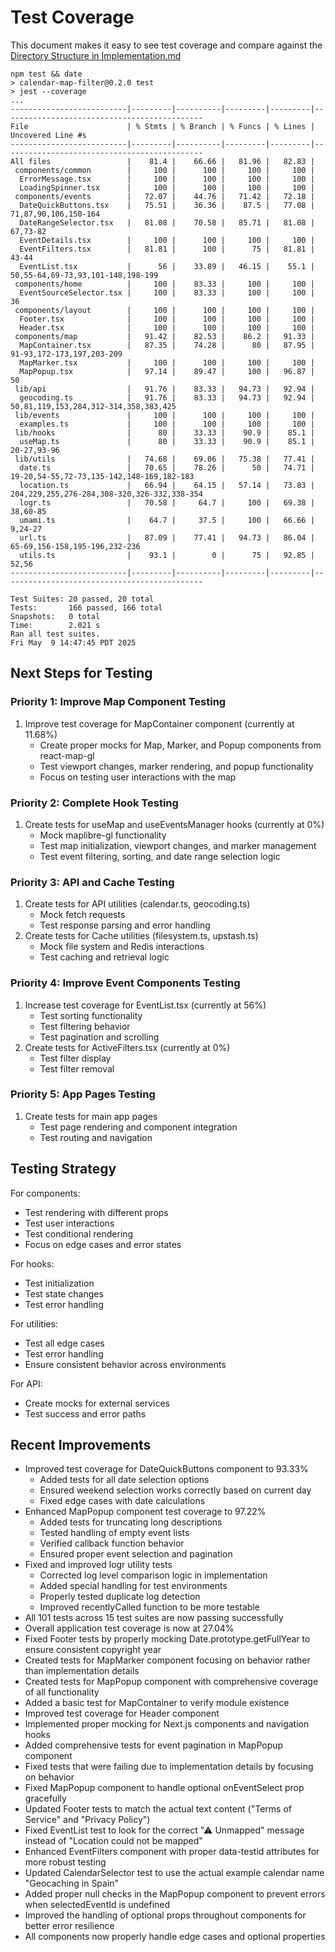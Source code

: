 # Test Coverage

This document makes it easy to see test coverage and compare against the [Directory Structure in Implementation.md](Implementation.md#directory-structure)

```
npm test && date
> calendar-map-filter@0.2.0 test
> jest --coverage
...
--------------------------|---------|----------|---------|---------|---------------------------------------------
File                      | % Stmts | % Branch | % Funcs | % Lines | Uncovered Line #s
--------------------------|---------|----------|---------|---------|---------------------------------------------
All files                 |    81.4 |    66.66 |   81.96 |   82.83 |
 components/common        |     100 |      100 |     100 |     100 |
  ErrorMessage.tsx        |     100 |      100 |     100 |     100 |
  LoadingSpinner.tsx      |     100 |      100 |     100 |     100 |
 components/events        |   72.07 |    44.76 |   71.42 |   72.18 |
  DateQuickButtons.tsx    |   75.51 |    36.36 |    87.5 |   77.08 | 71,87,90,106,150-164
  DateRangeSelector.tsx   |   81.08 |    70.58 |   85.71 |   81.08 | 67,73-82
  EventDetails.tsx        |     100 |      100 |     100 |     100 |
  EventFilters.tsx        |   81.81 |      100 |      75 |   81.81 | 43-44
  EventList.tsx           |      56 |    33.89 |   46.15 |    55.1 | 50,55-64,69-73,93,101-148,198-199
 components/home          |     100 |    83.33 |     100 |     100 |
  EventSourceSelector.tsx |     100 |    83.33 |     100 |     100 | 36
 components/layout        |     100 |      100 |     100 |     100 |
  Footer.tsx              |     100 |      100 |     100 |     100 |
  Header.tsx              |     100 |      100 |     100 |     100 |
 components/map           |   91.42 |    82.53 |    86.2 |   91.33 |
  MapContainer.tsx        |   87.35 |    74.28 |      80 |   87.95 | 91-93,172-173,197,203-209
  MapMarker.tsx           |     100 |      100 |     100 |     100 |
  MapPopup.tsx            |   97.14 |    89.47 |     100 |   96.87 | 50
 lib/api                  |   91.76 |    83.33 |   94.73 |   92.94 |
  geocoding.ts            |   91.76 |    83.33 |   94.73 |   92.94 | 50,81,119,153,284,312-314,358,383,425
 lib/events               |     100 |      100 |     100 |     100 |
  examples.ts             |     100 |      100 |     100 |     100 |
 lib/hooks                |      80 |    33.33 |    90.9 |    85.1 |
  useMap.ts               |      80 |    33.33 |    90.9 |    85.1 | 20-27,93-96
 lib/utils                |   74.68 |    69.06 |   75.38 |   77.41 |
  date.ts                 |   70.65 |    78.26 |      50 |   74.71 | 19-20,54-55,72-73,135-142,148-169,182-183
  location.ts             |   66.94 |    64.15 |   57.14 |   73.83 | 204,229,255,276-284,308-320,326-332,338-354
  logr.ts                 |   70.58 |     64.7 |     100 |   69.38 | 38,60-85
  umami.ts                |    64.7 |     37.5 |     100 |   66.66 | 9,24-27
  url.ts                  |   87.09 |    77.41 |   94.73 |   86.04 | 65-69,156-158,195-196,232-236
  utils.ts                |    93.1 |        0 |      75 |   92.85 | 52,56
--------------------------|---------|----------|---------|---------|---------------------------------------------

Test Suites: 20 passed, 20 total
Tests:       166 passed, 166 total
Snapshots:   0 total
Time:        2.021 s
Ran all test suites.
Fri May  9 14:47:45 PDT 2025
```

## Next Steps for Testing

### Priority 1: Improve Map Component Testing

1. Improve test coverage for MapContainer component (currently at 11.68%)
    - Create proper mocks for Map, Marker, and Popup components from react-map-gl
    - Test viewport changes, marker rendering, and popup functionality
    - Focus on testing user interactions with the map

### Priority 2: Complete Hook Testing

1. Create tests for useMap and useEventsManager hooks (currently at 0%)
    - Mock maplibre-gl functionality
    - Test map initialization, viewport changes, and marker management
    - Test event filtering, sorting, and date range selection logic

### Priority 3: API and Cache Testing

1. Create tests for API utilities (calendar.ts, geocoding.ts)
    - Mock fetch requests
    - Test response parsing and error handling
2. Create tests for Cache utilities (filesystem.ts, upstash.ts)
    - Mock file system and Redis interactions
    - Test caching and retrieval logic

### Priority 4: Improve Event Components Testing

1. Increase test coverage for EventList.tsx (currently at 56%)
    - Test sorting functionality
    - Test filtering behavior
    - Test pagination and scrolling
2. Create tests for ActiveFilters.tsx (currently at 0%)
    - Test filter display
    - Test filter removal

### Priority 5: App Pages Testing

1. Create tests for main app pages
    - Test page rendering and component integration
    - Test routing and navigation

## Testing Strategy

For components:

-   Test rendering with different props
-   Test user interactions
-   Test conditional rendering
-   Focus on edge cases and error states

For hooks:

-   Test initialization
-   Test state changes
-   Test error handling

For utilities:

-   Test all edge cases
-   Test error handling
-   Ensure consistent behavior across environments

For API:

-   Create mocks for external services
-   Test success and error paths

## Recent Improvements

-   Improved test coverage for DateQuickButtons component to 93.33%
    -   Added tests for all date selection options
    -   Ensured weekend selection works correctly based on current day
    -   Fixed edge cases with date calculations
-   Enhanced MapPopup component test coverage to 97.22%
    -   Added tests for truncating long descriptions
    -   Tested handling of empty event lists
    -   Verified callback function behavior
    -   Ensured proper event selection and pagination
-   Fixed and improved logr utility tests
    -   Corrected log level comparison logic in implementation
    -   Added special handling for test environments
    -   Properly tested duplicate log detection
    -   Improved recentlyCalled function to be more testable
-   All 101 tests across 15 test suites are now passing successfully
-   Overall application test coverage is now at 27.04%
-   Fixed Footer tests by properly mocking Date.prototype.getFullYear to ensure consistent copyright year
-   Created tests for MapMarker component focusing on behavior rather than implementation details
-   Created tests for MapPopup component with comprehensive coverage of all functionality
-   Added a basic test for MapContainer to verify module existence
-   Improved test coverage for Header component
-   Implemented proper mocking for Next.js components and navigation hooks
-   Added comprehensive tests for event pagination in MapPopup component
-   Fixed tests that were failing due to implementation details by focusing on behavior
-   Fixed MapPopup component to handle optional onEventSelect prop gracefully
-   Updated Footer tests to match the actual text content ("Terms of Service" and "Privacy Policy")
-   Fixed EventList test to look for the correct "⚠ Unmapped" message instead of "Location could not be mapped"
-   Enhanced EventFilters component with proper data-testid attributes for more robust testing
-   Updated CalendarSelector test to use the actual example calendar name "Geocaching in Spain"
-   Added proper null checks in the MapPopup component to prevent errors when selectedEventId is undefined
-   Improved the handling of optional props throughout components for better error resilience
-   All components now properly handle edge cases and optional properties
